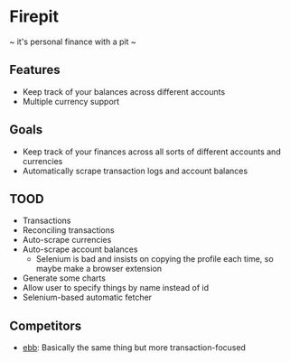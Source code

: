 # Firepit

~ it's personal finance with a pit ~

## Features

- Keep track of your balances across different accounts
- Multiple currency support

## Goals

- Keep track of your finances across all sorts of different accounts and
  currencies
- Automatically scrape transaction logs and account balances

## TOOD

- Transactions
- Reconciling transactions
- Auto-scrape currencies
- Auto-scrape account balances
  - Selenium is bad and insists on copying the profile each time, so maybe
    make a browser extension
- Generate some charts
- Allow user to specify things by name instead of id
- Selenium-based automatic fetcher

## Competitors

- [ebb](https://github.com/czinn/ebb): Basically the same thing but more
  transaction-focused
